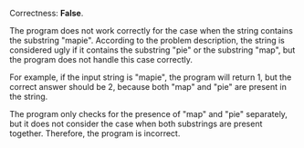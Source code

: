 Correctness: **False**.

The program does not work correctly for the case when the string contains the substring "mapie". According to the problem description, the string is considered ugly if it contains the substring "pie" or the substring "map", but the program does not handle this case correctly. 

For example, if the input string is "mapie", the program will return 1, but the correct answer should be 2, because both "map" and "pie" are present in the string.

The program only checks for the presence of "map" and "pie" separately, but it does not consider the case when both substrings are present together. Therefore, the program is incorrect.